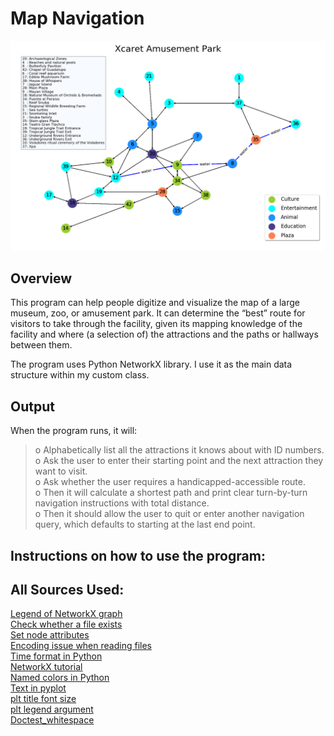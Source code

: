 # Map Navigation
![full map](https://github.com/sayaaoi/Map_Navigation/blob/master/Sample/full%20map%20example.png 'Sample full map of Xcaret Amusement Park')

## Overview 
This program can help people digitize and visualize the map of a large museum, zoo, or amusement park. 
It can determine the “best” route for visitors to take through the facility, given its mapping knowledge of the facility and
where (a selection of) the attractions and the paths or hallways between them. 

The program uses Python NetworkX library. I use it as the main data structure within my custom class.

## Output
When the program runs, it will:<br>
>o Alphabetically list all the attractions it knows about with ID numbers. <br>
o Ask the user to enter their starting point and the next attraction they want to visit.<br>
o Ask whether the user requires a handicapped-accessible route.<br>
o Then it will calculate a shortest path and print clear turn-by-turn navigation
instructions with total distance.<br>
o Then it should allow the user to quit or enter another navigation query, which defaults
to starting at the last end point.

## Instructions on how to use the program:


## All Sources Used:
[Legend of NetworkX graph](https://stackoverflow.com/questions/32931484/legend-for-networkx-draw-function?lq=1&utm_medium=organic&utm_source=google_rich_qa&utm_campaign=google_rich_qa)<br>
[Check whether a file exists](https://docs.python.org/3/library/pathlib.html)<br>
[Set node attributes](https://networkx.github.io/documentation/stable/reference/generated/networkx.classes.function.set_node_attributes.html)<br>
[Encoding issue when reading files](https://stackoverflow.com/a/49150749)<br>
[Time format in Python](https://docs.python.org/3/library/time.html)<br>
[NetworkX tutorial](http://avinashu.com/tutorial/pythontutorialnew/NetworkXBasics.html)<br>
[Named colors in Python](https://stackoverflow.com/questions/22408237/named-colors-in-matplotlib?utm_medium=organic&utm_source=google_rich_qa&utm_campaign=google_rich_qa)<br>
[Text in pyplot](https://stackoverflow.com/questions/8482588/putting-text-in-top-left-corner-of-matplotlib-plot?utm_medium=organic&utm_source=google_rich_qa&utm_campaign=google_rich_qa)<br>
[plt title font size](https://stackoverflow.com/questions/25036699/how-to-increase-plt-title-font-size/25037902?utm_medium=organic&utm_source=google_rich_qa&utm_campaign=google_rich_qa)<br>
[plt legend argument](https://matplotlib.org/api/_as_gen/matplotlib.pyplot.legend.html)<br>
[Doctest_whitespace](https://docs.python.org/3/library/doctest.html#doctest.NORMALIZE_WHITESPACE)<br>

